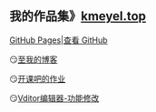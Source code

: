 我的作品集》[kmeyel.top](https://kmeyel.top)
---
[GitHub Pages](https://Kmeyel.github.io)|[查看 GitHub](https://github.com/Kmeyel/Kmeyel.github.io)

😏[至我的博客](https://www.cnblogs.com/WeiG/)

😏[开课吧的作业](https://Kmeyel.github.io/kkb/index.html)

😏[Vditor编辑器-功能修改](https://Kmeyel.github.io/2020/plan/index.html)



<script type="text/javascript">document.write(unescape("%3Cspan id='cnzz_stat_icon_1279667948'%3E%3C/span%3E%3Cscript src='https://v1.cnzz.com/z_stat.php%3Fid%3D1279667948%26show%3Dpic1' type='text/javascript'%3E%3C/script%3E"));</script>
